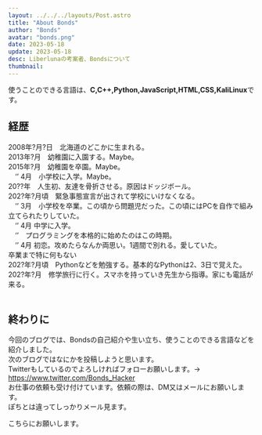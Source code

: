```yaml
---
layout: ../../../layouts/Post.astro
title: "About Bonds"
author: "Bonds"
avatar: "bonds.png"
date: 2023-05-18
update: 2023-05-18
desc: Liberlunaの考案者、Bondsについて
thumbnail: 
---
```

使うことのできる言語は、**C,C++,Python,JavaScript,HTML,CSS,KaliLinux**です。
<br>
## 経歴
2008年?月?日　北海道のどこかに生まれる。
<br>
2013年?月　幼稚園に入園する。Maybe。
<br>
2015年?月　幼稚園を卒園。Maybe。
<br>
　‘’  4月　小学校に入学。Maybe。
 <br>
20??年　人生初、友達を骨折させる。原因はドッジボール。
<br>
202?年?月頃　緊急事態宣言が出されて学校にいけなくなる。
<br>
　‘’  3月　小学校を卒業。この頃から問題児だった。この頃にはPCを自作で組み立てられたりしていた。
 <br>
　‘’  4月 中学に入学。
 <br>
　‘’　プログラミングを本格的に始めたのはこの時期。
 <br>
　‘’  4月 初恋。攻めたらなんか両思い。1週間で別れる。愛していた。
<br>
卒業まで特に何もない
<br>
202?年?月頃　Pythonなどを勉強する。基本的なPythonは2、3日で覚えた。
<br>
202?年?月　修学旅行に行く。スマホを持っていき先生から指導。家にも電話が来る。
<br>
<br>
## 終わりに
今回のブログでは、Bondsの自己紹介や生い立ち、使うことのできる言語などを紹介しました。
<br>
次のブログではなにかを投稿しようと思います。
<br>
Twitterもしているのでよろしければフォローお願いします。→ https://www.twitter.com/Bonds_Hacker
<br>
お仕事の依頼も受け付けています。依頼の際は、DM又はメールにお願いします。
<br>
ぽちとは違ってしっかりメール見ます。
<br>

こちらにお願いします。
